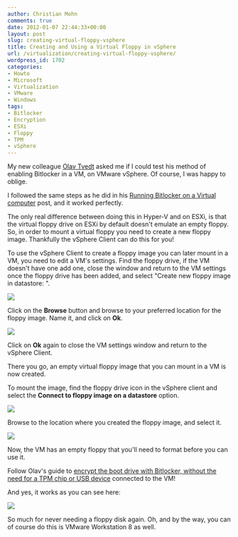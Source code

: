 ```yaml
---
author: Christian Mohn
comments: true
date: 2012-01-07 22:44:33+00:00
layout: post
slug: creating-virtual-floppy-vsphere
title: Creating and Using a Virtual Floppy in vSphere
url: /virtualization/creating-virtual-floppy-vsphere/
wordpress_id: 1702
categories:
- Howto
- Microsoft
- Virtualization
- VMware
- Windows
tags:
- Bitlocker
- Encryption
- ESXi
- Floppy
- TPM
- vSphere
---
```


My new colleague [Olav Tvedt](http://twitter.com/olavtwitt) asked me if I could test his method of enabling Bitlocker in a VM, on VMware vSphere. Of course, I was happy to oblige.

I followed the same steps as he did in his [Running Bitlocker on a Virtual computer](http://olavtvedt.blogspot.com/2012/01/running-bitlocker-on-virtual-computer.html) post, and it worked perfectly.

The only real difference between doing this in Hyper-V and on ESXi, is that the virtual floppy drive on ESXi by default doesn't emulate an empty floppy. So, in order to mount a virtual floppy you need to create a new floppy image. Thankfully the vSphere Client can do this for you!

To use the vSphere Client to create a floppy image you can later mount in a VM, you need to edit a VM's settings. Find the floppy drive, if the VM doesn't have one add one, close the window and return to the VM settings once the floppy drive has been added, and select "Create new floppy image in datastore: ".

[![](http://vninja.net/wordpress/wp-content/uploads/2012/01/Create-Virtual-Floppy-2-1-300x267.png)](http://vninja.net/wordpress/wp-content/uploads/2012/01/Create-Virtual-Floppy-2-1.png)

Click on the **Browse** button and browse to your preferred location for the floppy image. Name it, and click on **Ok**.

[![](http://vninja.net/wordpress/wp-content/uploads/2012/01/Create-Virtual-Floppy-2-2-300x210.png)](http://vninja.net/wordpress/wp-content/uploads/2012/01/Create-Virtual-Floppy-2-2.png)

Click on **Ok** again to close the VM settings window and return to the vSphere Client.

There you go, an empty virtual floppy image that you can mount in a VM is now created.

To mount the image, find the floppy drive icon in the vSphere client and select the **Connect to floppy image on a datastore** option.

[![](http://vninja.net/wordpress/wp-content/uploads/2012/01/Create-Virtual-Floppy-2-3-300x200.png)](http://vninja.net/wordpress/wp-content/uploads/2012/01/Create-Virtual-Floppy-2-3.png)

Browse to the location where you created the floppy image, and select it.

[![](http://vninja.net/wordpress/wp-content/uploads/2012/01/Create-Virtual-Floppy-2-4-300x210.png)](http://vninja.net/wordpress/wp-content/uploads/2012/01/Create-Virtual-Floppy-2-4.png)

Now, the VM has an empty floppy that you'll need to format before you can use it.

Follow Olav's guide to [encrypt the boot drive with Bitlocker, without the need for a TPM chip or USB device](http://olavtvedt.blogspot.com/2012/01/running-bitlocker-on-virtual-computer.html) connected to the VM!

And yes, it works as you can see here:

[![](http://vninja.net/wordpress/wp-content/uploads/2012/01/Create-Virtual-Floppy-2-5-300x180.png)](http://vninja.net/wordpress/wp-content/uploads/2012/01/Create-Virtual-Floppy-2-5.png)

So much for never needing a floppy disk again. Oh, and by the way, you can of course do this is VMware Workstation 8 as well.
